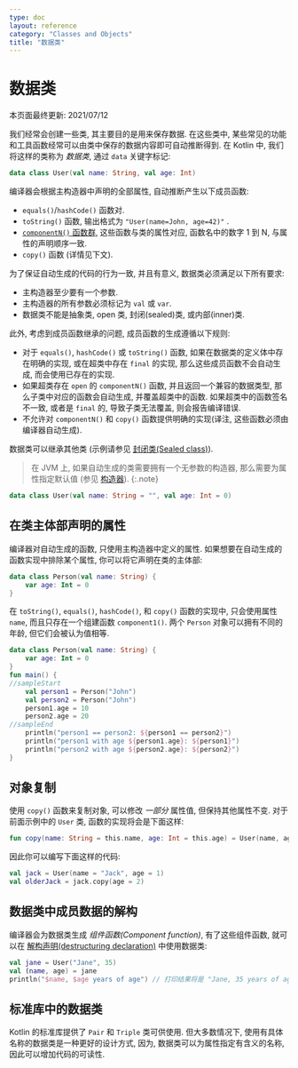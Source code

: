 ```yaml
---
type: doc
layout: reference
category: "Classes and Objects"
title: "数据类"
---
```


# 数据类

本页面最终更新: 2021/07/12

我们经常会创建一些类, 其主要目的是用来保存数据.
在这些类中, 某些常见的功能和工具函数经常可以由类中保存的数据内容即可自动推断得到.
在 Kotlin 中, 我们将这样的类称为 _数据类_, 通过 `data` 关键字标记:

```kotlin
data class User(val name: String, val age: Int)
```

编译器会根据主构造器中声明的全部属性, 自动推断产生以下成员函数:

* `equals()`/`hashCode()` 函数对.
* `toString()` 函数, 输出格式为 `"User(name=John, age=42)"` .
* [`componentN()` 函数群](destructuring-declarations.html),
  这些函数与类的属性对应, 函数名中的数字 1 到 N, 与属性的声明顺序一致.
* `copy()` 函数 (详情见下文).

为了保证自动生成的代码的行为一致, 并且有意义, 数据类必须满足以下所有要求:

* 主构造器至少要有一个参数.
* 主构造器的所有参数必须标记为 `val` 或 `var`.
* 数据类不能是抽象类, open 类, 封闭(sealed)类, 或内部(inner)类.

此外, 考虑到成员函数继承的问题, 成员函数的生成遵循以下规则:

* 对于 `equals()`, `hashCode()` 或 `toString()` 函数, 如果在数据类的定义体中存在明确的实现,
  或在超类中存在 `final` 的实现, 那么这些成员函数不会自动生成, 而会使用已存在的实现.
* 如果超类存在 `open` 的 `componentN()` 函数, 并且返回一个兼容的数据类型,
  那么子类中对应的函数会自动生成, 并覆盖超类中的函数. 如果超类中的函数签名不一致,
  或者是 `final` 的, 导致子类无法覆盖, 则会报告编译错误.
* 不允许对 `componentN()` 和 `copy()` 函数提供明确的实现(译注, 这些函数必须由编译器自动生成).

数据类可以继承其他类 (示例请参见 [封闭类(Sealed class)](sealed-classes.html)).

> 在 JVM 上, 如果自动生成的类需要拥有一个无参数的构造器, 那么需要为属性指定默认值
> (参见 [构造器](classes.html#constructors)).
{:.note}

```kotlin
data class User(val name: String = "", val age: Int = 0)
```

## 在类主体部声明的属性

编译器对自动生成的函数, 只使用主构造器中定义的属性.
如果想要在自动生成的函数实现中排除某个属性, 你可以将它声明在类的主体部:

```kotlin
data class Person(val name: String) {
    var age: Int = 0
}
```

在 `toString()`, `equals()`, `hashCode()`, 和 `copy()` 函数的实现中, 只会使用属性 `name`, 而且只存在一个组建函数 `component1()`.
两个 `Person` 对象可以拥有不同的年龄, 但它们会被认为值相等.

<div class="sample" markdown="1" theme="idea">

```kotlin
data class Person(val name: String) {
    var age: Int = 0
}
fun main() {
//sampleStart
    val person1 = Person("John")
    val person2 = Person("John")
    person1.age = 10
    person2.age = 20
//sampleEnd
    println("person1 == person2: ${person1 == person2}")
    println("person1 with age ${person1.age}: ${person1}")
    println("person2 with age ${person2.age}: ${person2}")
}
```

</div>

## 对象复制

使用 `copy()` 函数来复制对象, 可以修改 _一部分_ 属性值, 但保持其他属性不变.
对于前面示例中的 `User` 类, 函数的实现将会是下面这样:


```kotlin
fun copy(name: String = this.name, age: Int = this.age) = User(name, age)
```

因此你可以编写下面这样的代码:

```kotlin
val jack = User(name = "Jack", age = 1)
val olderJack = jack.copy(age = 2)
```

## 数据类中成员数据的解构

编译器会为数据类生成 _组件函数(Component function)_, 有了这些组件函数,
就可以在 [解构声明(destructuring declaration)](destructuring-declarations.html) 中使用数据类:

```kotlin
val jane = User("Jane", 35)
val (name, age) = jane
println("$name, $age years of age") // 打印结果将是 "Jane, 35 years of age"
```

## 标准库中的数据类

Kotlin 的标准库提供了 `Pair` 和 `Triple` 类可供使用.
但大多数情况下, 使用有具体名称的数据类是一种更好的设计方式,
因为, 数据类可以为属性指定有含义的名称, 因此可以增加代码的可读性.
